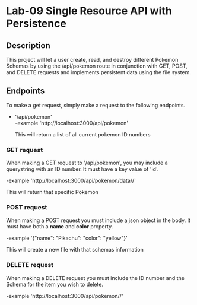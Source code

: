 
# Lab-09 Single Resource API with Persistence

## Description
This project will let a user create, read, and destroy different Pokemon Schemas by using
the /api/pokemon route in conjunction with GET, POST, and DELETE requests and implements
persistent data using the file system.

## Endpoints
To make a get request, simply make a request to the following endpoints.

* '/api/pokemon'    
  -example  'http://localhost:3000/api/pokemon'

  This will return a list of all current pokemon ID numbers


### GET request

When making a GET request to '/api/pokemon', you may include a querystring with an ID number. It must have a key value of 'id'.

  -example  'http://localhost:3000/api/pokemon/data/<schema>/<id>'


  This will return that specific Pokemon


### POST request

When making a POST request you must include a json object in the body. It must have
both a **name** and **color** property.

  -example '{"name": "Pikachu": "color": "yellow"}'

  This will create a new file with that schemas information


### DELETE request

When making a DELETE request you must include the ID number and the Schema for the
item you wish to delete.


  -example 'http://localhost:3000/api/pokemon/<Schema>/<id>'
